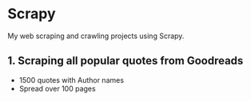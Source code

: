 # Scrapy

My web scraping and crawling projects using Scrapy.

## 1. Scraping all popular quotes from Goodreads
  - 1500 quotes with Author names
  - Spread over 100 pages
